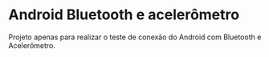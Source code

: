 # Android Bluetooth e acelerômetro


Projeto apenas para realizar o teste de conexão do Android com Bluetooth e Acelerômetro.
